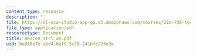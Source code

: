```yaml
---
content_type: resource
description: ''
file: https://ol-ocw-studio-app-qa.s3.amazonaws.com/courses/21m-735-technical-design-scenery-mechanisms-and-special-effects-spring-2004/bed16a7eabd40af95cf8241bfc275e3a_08scen_strl_an.pdf
file_type: application/pdf
resourcetype: Document
title: 08scen_strl_an.pdf
uid: bed16a7e-abd4-0af9-5cf8-241bfc275e3a
---
```

